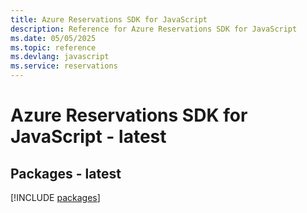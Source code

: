 ```yaml
---
title: Azure Reservations SDK for JavaScript
description: Reference for Azure Reservations SDK for JavaScript
ms.date: 05/05/2025
ms.topic: reference
ms.devlang: javascript
ms.service: reservations
---
```

# Azure Reservations SDK for JavaScript - latest
## Packages - latest
[!INCLUDE [packages](reservations-index.md)]
